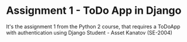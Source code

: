# Assignment 1 - ToDo App in Django
It's the assignment 1 from the Python 2 course, that requires a ToDoApp with authentication using Django
Student - Asset Kanatov (SE-2004)
